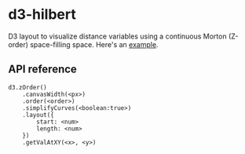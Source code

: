 # d3-hilbert

D3 layout to visualize distance variables using a continuous Morton (Z-order) space-filling space. Here's an [example](http://bl.ocks.org/vasturiano/db5e9e9cfe77d8c468136dc781ba0cc8).

## API reference

```
d3.zOrder()
    .canvasWidth(<px>)
    .order(<order>)
    .simplifyCurves(<boolean:true>)
    .layout({
        start: <num>
        length: <num>
    })
    .getValAtXY(<x>, <y>)
```
